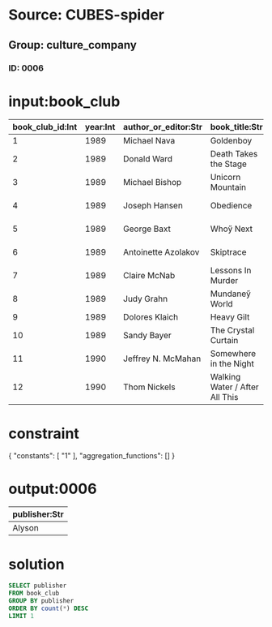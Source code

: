# Source: CUBES-spider
## Group: culture_company
### ID: 0006

# input:book_club

| book_club_id:Int | year:Int | author_or_editor:Str | book_title:Str | publisher:Str | category:Str | result:Str |
|---|---|---|---|---|---|---|
| 1 | 1989 | Michael Nava | Goldenboy | Alyson | Gay M/SF | Won [A ] |
| 2 | 1989 | Donald Ward | Death Takes the Stage | St. Martin's Press | Gay M/SF | Nom |
| 3 | 1989 | Michael Bishop | Unicorn Mountain | William Morrow | Gay M/SF | Nom |
| 4 | 1989 | Joseph Hansen | Obedience | Mysterious Press | Gay M/SF | Nom |
| 5 | 1989 | George Baxt | Whoӳ Next | International Polygonics | Gay M/SF | Nom |
| 6 | 1989 | Antoinette Azolakov | Skiptrace | Banned Books | Lesb. M/SF | Won |
| 7 | 1989 | Claire McNab | Lessons In Murder | Naiad Press | Lesb. M/SF | Nom |
| 8 | 1989 | Judy Grahn | Mundaneӳ World | Crossing Press | Lesb. M/SF | Nom |
| 9 | 1989 | Dolores Klaich | Heavy Gilt | Naiad Press | Lesb. M/SF | Nom |
| 10 | 1989 | Sandy Bayer | The Crystal Curtain | Alyson | Lesb. M/SF | Nom |
| 11 | 1990 | Jeffrey N. McMahan | Somewhere in the Night | Alyson | Gay SF/F | Won [B ] |
| 12 | 1990 | Thom Nickels | Walking Water / After All This | Banned Books | Gay SF/F | Nom |

# constraint

{
  "constants": [
    "1"
  ],
  "aggregation_functions": []
}

# output:0006

| publisher:Str |
|---|
| Alyson |

# solution

```sql
SELECT publisher
FROM book_club
GROUP BY publisher
ORDER BY count(*) DESC
LIMIT 1
```
